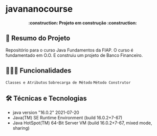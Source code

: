 # javananocourse
<h4 align="center"> 
    :construction:  Projeto em construção  :construction:
</h4>

## :paperclip: Resumo do Projeto
Repositório para o curso Java Fundamentos da FIAP. O curso é fundamentado em O.O. E construiu um projeto de Banco Financeiro.
## 👩🏾‍💻 Funcionalidades
`Classes e Atributos`
`Sobrecarga de Método`
`Método Construtor`
## :hammer_and_wrench: Técnicas e Tecnologias
- java version "16.0.2" 2021-07-20
- Java(TM) SE Runtime Environment (build 16.0.2+7-67)
- Java HotSpot(TM) 64-Bit Server VM (build 16.0.2+7-67, mixed mode, sharing)

